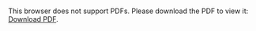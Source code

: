<object data="christ-in-song/CIS1908pdfs/217.pdf" type="application/pdf" width="100%" height="1024px">
    <embed src="christ-in-song/CIS1908pdfs/217.pdf">
        <p>This browser does not support PDFs. Please download the PDF to view it: <a href="christ-in-song/CIS1908pdfs/217.pdf">Download PDF</a>.</p>
    </embed>
</object>

